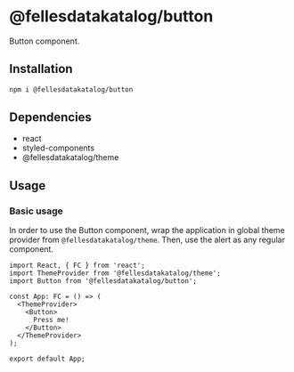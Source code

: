 # @fellesdatakatalog/button

Button component.

## Installation

```bash
npm i @fellesdatakatalog/button
```

## Dependencies

- react
- styled-components
- @fellesdatakatalog/theme

## Usage

### Basic usage

In order to use the Button component, wrap the application in global theme provider from `@fellesdatakatalog/theme`. Then, use the alert as any regular component.

```tsx
import React, { FC } from 'react';
import ThemeProvider from '@fellesdatakatalog/theme';
import Button from '@fellesdatakatalog/button';

const App: FC = () => (
  <ThemeProvider>
    <Button>
      Press me!
    </Button>
  </ThemeProvider>
);

export default App;
```
